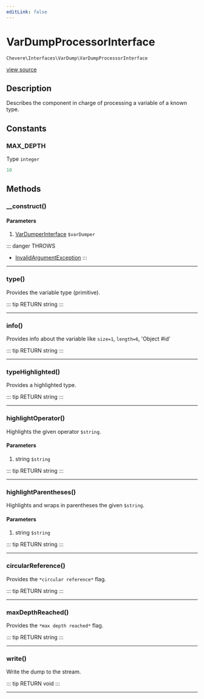 ```yaml
---
editLink: false
---
```


# VarDumpProcessorInterface

`Chevere\Interfaces\VarDump\VarDumpProcessorInterface`

[view source](https://github.com/chevere/chevere/blob/master/src/Chevere/Interfaces/VarDump/VarDumpProcessorInterface.php)

## Description

Describes the component in charge of processing a variable of a known type.

## Constants

### MAX_DEPTH

Type `integer`

```php
10
```

## Methods

### __construct()

#### Parameters

1. [VarDumperInterface](./VarDumperInterface.md) `$varDumper`

::: danger THROWS
- [InvalidArgumentException](../../Exceptions/Core/InvalidArgumentException.md) 
:::

---

### type()

Provides the variable type (primitive).

::: tip RETURN
string
:::

---

### info()

Provides info about the variable like `size=1`, `length=6`, 'Object #id'

::: tip RETURN
string
:::

---

### typeHighlighted()

Provides a highlighted type.

::: tip RETURN
string
:::

---

### highlightOperator()

Highlights the given operator `$string`.

#### Parameters

1. string `$string`

::: tip RETURN
string
:::

---

### highlightParentheses()

Highlights and wraps in parentheses the given `$string`.

#### Parameters

1. string `$string`

::: tip RETURN
string
:::

---

### circularReference()

Provides the `*circular reference*` flag.

::: tip RETURN
string
:::

---

### maxDepthReached()

Provides the `*max depth reached*` flag.

::: tip RETURN
string
:::

---

### write()

Write the dump to the stream.

::: tip RETURN
void
:::

---
